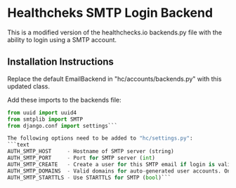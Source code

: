 # Healthcheks SMTP Login Backend

This is a modified version of the healthchecks.io backends.py file with the ability to
login using a SMTP account.

## Installation Instructions

Replace the default EmailBackend in "hc/accounts/backends.py" with this updated class.

Add these imports to the backends file:
```python
from uuid import uuid4
from smtplib import SMTP
from django.conf import settings```

The following options need to be added to "hc/settings.py":
```text
AUTH_SMTP_HOST     - Hostname of SMTP server (string)
AUTH_SMTP_PORT     - Port for SMTP server (int)
AUTH_SMTP_CREATE   - Create a user for this SMTP email if login is valid and no DB user exists (bool)
AUTH_SMTP_DOMAINS  - Valid domains for auto-generated user accounts. Only valid if AUTH_SMTP_CREATE is True (bool)
AUTH_SMTP_STARTTLS - Use STARTTLS for SMTP (bool)```
